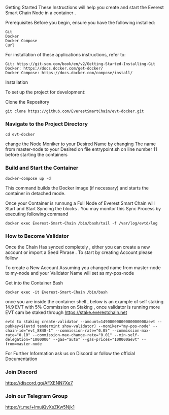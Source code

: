 Getting Started
These Instructions will help you create and start the Everest Smart Chain Node in a container . 

Prerequisites
Before you begin, ensure you have the following installed:
```
Git 
Docker 
Docker Compose  
Curl 
```
For installation of these applications instructions, refer to:
```
Git: https://git-scm.com/book/en/v2/Getting-Started-Installing-Git
Docker: https://docs.docker.com/get-docker/
Docker Compose: https://docs.docker.com/compose/install/
```

Installation

To set up the project for development:



Clone the Repository

```
git clone https://github.com/EverestSmartChain/evt-docker.git
```
### Navigate to the Project Directory
```
cd evt-docker
```

change the Node Moniker to your Desired Name by changing The name from master-node to your Desired on file entrypoint.sh on line number 11 before starting the containers 

### Build and Start the Container

```
docker-compose up -d
```


This command builds the Docker image (if necessary) and starts the container in detached mode.

Once your Container is runnung a Full Node of Everest Smart Chain will Start and Start Syncing the blocks .  You may monitor this Sync Process by executing following command 
```
docker exec Everest-Smart-Chain /bin/bash/tail -f /var/log/evtd/log
```

### How to Become Validator

Once the Chain Has synced completely , either you can create a new account or import a Seed Phrase . To start by creating Account please follow 


To create a New Account Assuming you changed name from master-node to my-node  and your Validator Name will set as my-pos-node 

Get into the Container Bash 

```
docker exec -it Everest-Smart-Chain /bin/bash
```

once you are inside the container shell , below is an example of self staking 14.9 EVT with 5% Commission on Staking , once validator is running more EVT cam be staked through https://stake.everestchain.net


```
evtd tx staking create-validator --amount=14900000000000000000aevt --pubkey=$(evtd tendermint show-validator) --moniker="my-pos-node" --chain-id="evt_8848-1" --commission-rate="0.05" --commission-max-rate="0.10" --commission-max-change-rate="0.01" --min-self-delegation="1000000" --gas="auto" --gas-prices="100000aevt" --from=master-node
```

For Further Information ask us on Discord or follow the official Documentation 


### Join Discord 
https://discord.gg/AFXENN7Xe7 

### Join our Telegram Group 
https://t.me/+lmujQvXsZKw5Njk1
